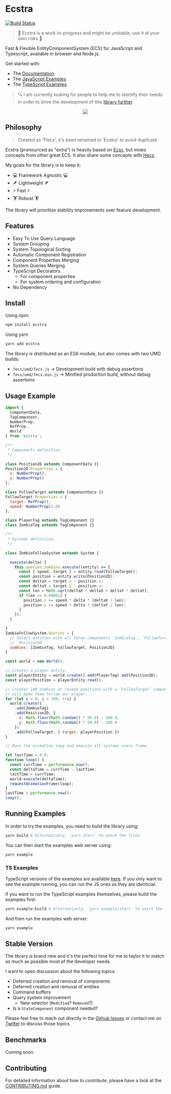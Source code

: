# Ecstra

[![Build Status](https://travis-ci.com/DavidPeicho/ecstra.svg?branch=main)](https://travis-ci.com/DavidPeicho/ecstra)


> 🚧 Ecstra is a work-in-progress and might be unstable, use it at your
> own risks 🚧

Fast & Flexible EntityComponentSystem (ECS) for JavaScript and Typescript, available in browser and Node.js.

Get started with:
* The [Documentation](./DOC.md)
* The [JavaScript Examples](./example)
* The [TypeScript Examples](./example/typescript)

> 🔍 I am currently looking for people to help me to identify their needs in order to drive the development of this [library further](#stable-version).

<p align="center">
  <img src="./example.gif">
</p>

## Philosophy

> Created as 'Flecs', it's been renamed to 'Ecstra' to avoid duplicate

Ecstra (pronounced as "extra") is heavily based on [Ecsy](https://github.com/ecsyjs/ecsy), but mixes concepts from other great ECS. It also share some concepts with
[Hecs](https://github.com/gohyperr/hecs/).

My goals for the library is to keep it:

* 💻 Framework Agnostic 💻
* 🪶 Lightweight 🪶
* ⚡ Fast ⚡
* 🏋️ Robust 🏋️

The library will prioritize stability improvements over feature development.

## Features

* Easy To Use Query Language
* System Grouping
* System Topological Sorting
* Automatic Component Registration
* Component Properties Merging
* System Queries Merging
* TypeScript Decorators
  * For component properties
  * For system ordering and configuration
* No Dependency

## Install

Using npm:

```sh
npm install ecstra
```

Using yarn

```sh
yarn add ecstra
```

The library is distributed as an ES6 module, but also comes with two UMD builds:
* `fecs/umd/fecs.js` → Development build with debug assertions
* `fecs/umd/fecs.min.js` → Minified production build, without  debug assertions

## Usage Example

```js
import {
  ComponentData,
  TagComponent,
  NumberProp,
  RefProp,
  World
} from 'ecstra';

/**
 * Components definition.
 */

class Position2D extends ComponentData {}
Position2D.Properties = {
  x: NumberProp(),
  y: NumberProp()
};

class FollowTarget extends ComponentData {}
FollowTarget.Properties = {
  target: RefProp(),
  speed: NumberProp(1.0)
};

class PlayerTag extends TagComponent {}
class ZombieTag extends TagComponent {}

/**
 * Systems definition.
 */

class ZombieFollowSystem extends System {

  execute(delta) {
    this.queries.zombies.execute((entity) => {
      const { speed, target } = entity.read(FollowTarget);
      const position = entity.write(Position2D);
      const deltaX = target.x - position.x;
      const deltaY = target.y - position.y;
      const len = Math.sqrt(deltaX * deltaX + deltaY * deltaY);
      if (len >= 0.00001) {
        position.x += speed * delta * (deltaX / len);
        position.y += speed * delta * (deltaY / len);
      }
    });
  }

}
ZombieFollowSystem.Queries = {
  // Select entities with all three components `ZombieTag`, `FollowTarget`, and
  // `Position2D`.
  zombies: [ZombieTag, FollowTarget, Position2D]
}

const world = new World();

// Creates a player entity.
const playerEntity = world.create().add(PlayerTag).add(Position2D);
const playerPosition = playerEntity.read();

// Creates 100 zombies at random positions with a `FollowTarget` component that
// will make them follow our player.
for (let i = 0; i < 100; ++i) {
  world.create()
    .add(ZombieTag)
    .add(Position2D, {
      x: Math.floor(Math.random() * 50.0) - 100.0,
      y: Math.floor(Math.random() * 50.0) - 100.0
    })
    .add(FollowTarget, { target: playerPosition })
}

// Runs the animation loop and execute all systems every frame.

let lastTime = 0.0;
function loop() {
  const currTime = performance.now();
  const deltaTime = currTime - lastTime;
  lastTime = currTime;
  world.execute(deltaTime);
  requestAnimationFrame(loop);
}
lastTime = performance.now();
loop();
```

## Running Examples

In order to try the examples, you need to build the library using:

```sh
yarn build # Alternatively, `yarn start` to watch the files
```

You can then start the examples web server using:

```sh
yarn example
```

### TS Examples

TypeScript versions of the examples are available [here](.examples/typescript).
If you only want to see the example running, you can run the JS ones as they
are identicial.

If you want to run the TypeScript examples themselves, please build the examples
first:

```sh
yarn example:build # Alternatively, `yarn example:start` to watch the files
```

And then run the examples web server:

```sh
yarn example
```

## Stable Version

The library is brand new and it's the perfect time for me to taylor it to match as much as possible most of the developer needs.

I want to open discussion about the following topics:
* Deferred creation and removal of components
* Deferred creation and removal of entities
* Command buffers
* Query system improvement
  * New selector (`Modified`? `Removed`?)
* Is a `StateComponent` component needed?

Please feel free to reach out directly in the [Github Issues](https://github.com/DavidPeicho/ecstra/issues) or contact me on [Twitter](https://twitter.com/DavidPeicho) to discuss those topics.

## Benchmarks

Coming soon.

## Contributing

For detailed information about how to contribute, please have a look at the [CONTRIBUTING.md](./CONTRIBUTING.md) guide.
